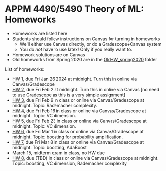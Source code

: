 # APPM 4490/5490 Theory of ML: Homeworks

- Homeworks are listed here
- Students should follow instructions on Canvas for turning in homeworks
  -  We'll either use Canvas directly, or do a Gradescope+Canvas system
  - You do *not* have to use latex! Only if you really want to.
- Homework solutions are on Canvas
- Old homeworks from Spring 2020 are in the [OldHW_spring2020](OldHW_spring2020) folder

List of homeworks:

- [HW 1](APPM4490_Spr24_HW01.pdf), due Fri Jan 26 2024 at midnight. Turn this in online via Canvas/Gradescope
- [HW 2](APPM4490_Spr24_HW02.pdf), due Fri Feb 2 at midnight. Turn this in online via Canvas [no need to use Gradescope as this is a very simple assignment]
- [HW 3](APPM4490_Spr24_HW03.pdf), due Fri Feb 9 in class or online via Canvas/Gradescope at midnight. Topic: Rademacher complexity.
- [HW 4](APPM4490_Spr24_HW04.pdf), due Fri Feb 16 in class or online via Canvas/Gradescope at midnight. Topic: VC dimension.
- [HW 5](APPM4490_Spr24_HW05.pdf), due Fri Feb 23 in class or online via Canvas/Gradescope at midnight. Topic: VC dimension.
- [HW 6](APPM4490_Spr24_HW06.pdf), due Fri Mar 1 in class or online via Canvas/Gradescope at midnight. Topic: boosting for probability amplification.
- [HW 7](APPM4490_Spr24_HW07.pdf), due Fri Mar 8 in class or online via Canvas/Gradescope at midnight. Topic: boosting, AdaBoost
- March 15, midterm exam in class, no HW due
- [HW 8](APPM4490_Spr24_HW08.pdf), due (TBD) in class or online via Canvas/Gradescope at midnight. Topic: boosting, VC dimension, Rademacher complexity

